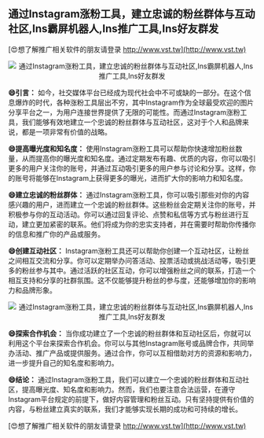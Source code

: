 ## **通过Instagram涨粉工具，建立忠诚的粉丝群体与互动社区,Ins霸屏机器人,Ins推广工具,Ins好友群发**

[😍想了解推广相关软件的朋友请登录 http://www.vst.tw](http://www.vst.tw)

 <center><img src="https://vst.tw/MP4/tuiguang/png/5.png" alt="通过Instagram涨粉工具，建立忠诚的粉丝群体与互动社区,Ins霸屏机器人,Ins推广工具,Ins好友群发"></center>

**😄引言：**
如今，社交媒体平台已经成为现代社会中不可或缺的一部分。在这个信息爆炸的时代，各种涨粉工具层出不穷，其中Instagram作为全球最受欢迎的图片分享平台之一，为用户连接世界提供了无限的可能性。而通过Instagram涨粉工具，我们能够有效地建立一个忠诚的粉丝群体与互动社区，这对于个人和品牌来说，都是一项非常有价值的战略。

**😄提高曝光度和知名度：**
使用Instagram涨粉工具可以帮助你快速增加粉丝数量，从而提高你的曝光度和知名度。通过定期发布有趣、优质的内容，你可以吸引更多的用户关注你的账号，并通过互动吸引更多的用户参与讨论和分享。这样，你的账号将能够在Instagram上获得更多的曝光，进而扩大你的影响力和知名度。

**😄建立忠诚的粉丝群体：**
通过Instagram涨粉工具，你可以吸引那些对你的内容感兴趣的用户，进而建立一个忠诚的粉丝群体。这些粉丝会定期关注你的账号，并积极参与你的互动活动。你可以通过回复评论、点赞和私信等方式与粉丝进行互动，建立更加紧密的联系。他们将成为你的忠实支持者，并在需要时帮助你传播你的信息和推广你的产品或服务。

**😄创建互动社区：**
Instagram涨粉工具还可以帮助你创建一个互动社区，让粉丝之间相互交流和分享。你可以定期举办问答活动、投票活动或挑战活动等，吸引更多的粉丝参与其中。通过活跃的社区互动，你可以增强粉丝之间的联系，打造一个相互支持和分享的社群氛围。这不仅能够提升粉丝的参与度，还能够增加你的影响力和品牌形象。

 <center><img src="https://vst.tw/MP4/tuiguang/png/0.png" alt="通过Instagram涨粉工具，建立忠诚的粉丝群体与互动社区,Ins霸屏机器人,Ins推广工具,Ins好友群发"></center>

**😄探索合作机会：**
当你成功建立了一个忠诚的粉丝群体和互动社区后，你就可以利用这个平台来探索合作机会。你可以与其他Instagram账号或品牌合作，共同举办活动、推广产品或提供服务。通过合作，你可以互相借助对方的资源和影响力，进一步提升自己的知名度和影响力。

**😄结论：**
通过Instagram涨粉工具，我们可以建立一个忠诚的粉丝群体和互动社区，提高曝光度、知名度和影响力。然而，我们也要注意合法运营，在遵守Instagram平台规定的前提下，做好内容管理和粉丝互动。只有坚持提供有价值的内容，与粉丝建立真实的联系，我们才能够实现长期的成功和可持续的增长。

[😍想了解推广相关软件的朋友请登录 http://www.vst.tw](http://www.vst.tw)



